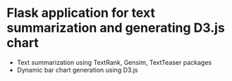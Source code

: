 # Flask application for text summarization and generating D3.js chart

* Text summarization using TextRank, Gensim, TextTeaser packages
* Dynamic bar chart generation using D3.js
